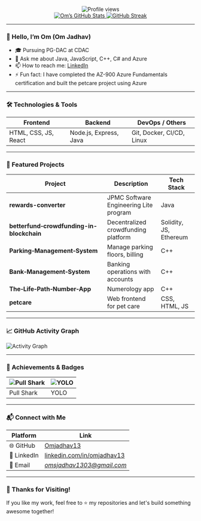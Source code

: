 <!-- START HEADER -->
<p align="center">
  <img src="https://komarev.com/ghpvc/?username=Omjadhav13&color=blue" alt="Profile views" />
  <br>
  <a href="https://github.com/Omjadhav13">
    <img src="https://github-readme-stats.vercel.app/api?username=Omjadhav13&show_icons=true&theme=radical" alt="Om’s GitHub Stats" />
  </a>
  <a href="https://github-readme-streak-stats.herokuapp.com/?user=Omjadhav13&theme=radical">
    <img src="https://github-readme-streak-stats.herokuapp.com/?user=Omjadhav13&theme=radical" alt="GitHub Streak" />
  </a>
</p>
<!-- END HEADER -->

---

### 👋 Hello, I’m Om (Om Jadhav)

- 🎓 Pursuing PG-DAC at CDAC
- 💬 Ask me about Java, JavaScript, C++, C# and Azure
- 📫 How to reach me: [LinkedIn](https://in.linkedin.com/in/omjadhav13)
- ⚡ Fun fact: I have completed the AZ-900 Azure Fundamentals certification and built the petcare project using Azure

---

### 🛠 Technologies & Tools

| Frontend | Backend | DevOps / Others |
|---|---|---|
| HTML, CSS, JS, React | Node.js, Express, Java | Git, Docker, CI/CD, Linux |

---

### 📂 Featured Projects

| Project | Description | Tech Stack |
|---|---|---|
| **rewards-converter** | JPMC Software Engineering Lite program | Java |
| **betterfund‑crowdfunding-in-blockchain** | Decentralized crowdfunding platform | Solidity, JS, Ethereum |  <!-- you can remove this row if you want -->
| **Parking‑Management‑System** | Manage parking floors, billing | C++ |
| **Bank‑Management‑System** | Banking operations with accounts | C++ |
| **The‑Life‑Path‑Number‑App** | Numerology app | C++ |
| **petcare** | Web frontend for pet care | CSS, HTML, JS |


---

### 📈 GitHub Activity Graph

![Activity Graph](https://github-readme-activity-graph.vercel.app/graph?username=Omjadhav13&theme=react-dark&hide_border=true)

---

### 🏅 Achievements & Badges

| ![Pull Shark](https://github.githubassets.com/assets/pull-shark-default-498c279a747d.png) | ![YOLO](https://github.githubassets.com/images/modules/profile/achievements/yolo-default.png) |
|---|---|
| Pull Shark | YOLO |

---

### 📬 Connect with Me

| Platform | Link |
|---------|------|
| 🌐 GitHub | [Omjadhav13](https://github.com/Omjadhav13) |
| 💼 LinkedIn | [linkedin.com/in/omjadhav13](https://linkedin.com/in/omjadhav13) |
| 📧 Email | *omsjadhav1303@gmail.com*  |

---

### 🙏 Thanks for Visiting!

If you like my work, feel free to ⭐️ my repositories and let's build something awesome together!
